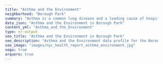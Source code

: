 ```yaml
---
title: "Asthma and the Environment"
neighborhood: "Borough Park"
summary: "Asthma is a common lung disease and a leading cause of hospitalizations for children under 15 years old. This report provides a summary of asthma indicators by neighborhood. It also describes housing and neighborhood characteristics that can make asthma worse."
data_json: "Asthma and the Environment in Borough Park"
content_yml: "Asthma_and_the_Environment"
type: nr-output
seo_title: "Asthma and the Environment in Borough Park"
seo_description: "Asthma and the Environment data profile for the Borough Park neighborhood of NYC."
seo_image: "images/nyc_health_report_asthma_environment.jpg"
vega: true
arquero: true
---
```

